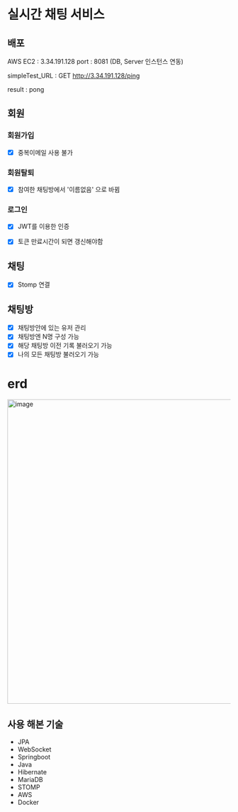 # 실시간 채팅 서비스

## 배포
AWS EC2 : 3.34.191.128 
port : 8081
(DB, Server 인스턴스 연동)

simpleTest_URL 
: GET http://3.34.191.128/ping

result
: pong


## 회원
### 회원가입
- [x] 중복이메일 사용 불가
### 회원탈퇴
- [x] 참여한 채팅방에서 '이름없음' 으로 바뀜
### 로그인
- [x] JWT를 이용한 인증
- [x] 토큰 만료시간이 되면 갱신해야함


## 채팅
- [x] Stomp 연결

## 채팅방
- [x] 채팅방안에 있는 유저 관리
- [x] 채팅방엔 N명 구성 가능
- [x] 해당 채팅방 이전 기록 불러오기 가능
- [x] 나의 모든 채팅방 불러오기 가능

# erd
<img width="685" alt="image" src="https://user-images.githubusercontent.com/117346927/228537104-79ce4ce3-be0a-44a0-84ee-a748fc4c969f.png">

## 사용 해본 기술
- JPA
- WebSocket
- Springboot
- Java
- Hibernate
- MariaDB
- STOMP
- AWS
- Docker
